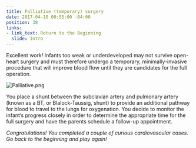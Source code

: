 ```yaml
---
title: Palliative (temporary) surgery
date: 2017-04-10 00:55:00 -04:00
position: 38
links:
- link_text: Return to the Beginning
  slide: Intro
---
```


Excellent work! Infants too weak or underdeveloped may not survive open-heart surgery and must therefore undergo a temporary, minimally-invasive procedure that will improve blood flow until they are candidates for the full operation.

![Palliative.png](/uploads/Palliative.png)

You place a shunt  between the subclavian artery and pulmonary artery (known as a BT, or Blalock-Taussig, shunt) to provide an additional pathway for blood to travel to the lungs for oxygenation. You decide to monitor the infant’s progress closely in order to determine the appropriate time for the full surgery and have the parents schedule a follow-up appointment.

 

 

*Congratulations! You completed a couple of curious cardiovascular cases. Go back to the beginning and play again!*